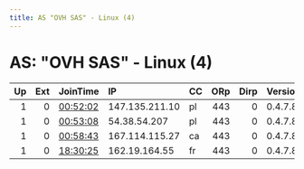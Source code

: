 ```yaml
---
title: AS "OVH SAS" - Linux (4)
---
```


# AS: "OVH SAS" - Linux (4)

|   Up |   Ext | JoinTime                                                                                              | IP             | CC   |   ORp |   Dirp | Version   | Contact                   | Nickname           |   eFamMembers |
|-----:|------:|:------------------------------------------------------------------------------------------------------|:---------------|:-----|------:|-------:|:----------|:--------------------------|:-------------------|--------------:|
|    1 |     0 | [00:52:02](https://nusenu.github.io/OrNetStats/w/relay/70C2204574A1B424F007938CF04A666216E1B3DD.html) | 147.135.211.10 | pl   |   443 |      0 | 0.4.7.8   | StopWarinUkraineNow@proto | NoWarinUkraineNow4 |             6 |
|    1 |     0 | [00:53:08](https://nusenu.github.io/OrNetStats/w/relay/3196626D47651AE413455A2E153573EFD00DE948.html) | 54.38.54.207   | pl   |   443 |      0 | 0.4.7.8   | StopWarinUkraineNow@proto | NoWarinUkraineNow3 |             6 |
|    1 |     0 | [00:58:43](https://nusenu.github.io/OrNetStats/w/relay/03CC2832FED5E3AA471CC3874338B989CA4596B6.html) | 167.114.115.27 | ca   |   443 |      0 | 0.4.7.8   | StopWarinUkraineNow@proto | NoWarinUkraineNow5 |             6 |
|    1 |     0 | [18:30:25](https://nusenu.github.io/OrNetStats/w/relay/F260993616B31897AC90B58F93162B85EB6EE827.html) | 162.19.164.55  | fr   |   443 |      0 | 0.4.7.8   | None                      | meatyRelay         |             2 |
